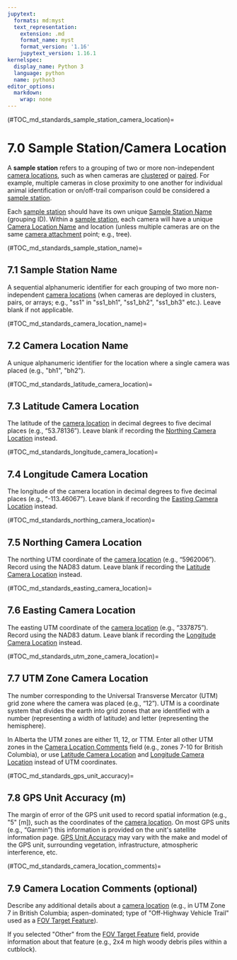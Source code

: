 ```yaml
---
jupytext:
  formats: md:myst
  text_representation:
    extension: .md
    format_name: myst
    format_version: '1.16'
    jupytext_version: 1.16.1
kernelspec:
  display_name: Python 3
  language: python
  name: python3
editor_options: 
  markdown: 
    wrap: none
---
```


(#TOC_md_standards_sample_station_camera_location)=

# 7.0 Sample Station/Camera Location

A **sample station** refers to a grouping of two or more non-independent [camera locations](/3_glossary/3_Glossary.md#camera_location), such as when cameras are [clustered](/3_glossary/3_Glossary.md#sampledesign_clustered) or [paired](/3_glossary/3_Glossary.md#sampledesign_paired). For example, multiple cameras in close proximity to one another for individual animal identification or on/off-trail comparison could be considered a [sample station](/3_glossary/3_Glossary.md#sample_station).

Each [sample station](/3_glossary/3_Glossary.md#sample_station) should have its own unique [Sample Station Name](/3_glossary/3_Glossary.md#sample_station_name) (grouping ID). Within a [sample station](/3_glossary/3_Glossary.md#sample_station), each camera will have a unique [Camera Location Name](/3_glossary/3_Glossary.md#camera_location_name) and location (unless multiple cameras are on the same [camera attachment](/3_glossary/3_Glossary.md#camera_attachment) point; e.g., tree).

(#TOC_md_standards_sample_station_name)=

## 7.1 Sample Station Name

A sequential alphanumeric identifier for each grouping of two more non-independent [camera locations](/3_glossary/3_Glossary.md#camera_location) (when cameras are deployed in clusters, pairs, or arrays; e.g., "ss1" in "ss1_bh1", "ss1_bh2", "ss1_bh3" etc.). Leave blank if not applicable.

(#TOC_md_standards_camera_location_name)=

## 7.2 Camera Location Name

A unique alphanumeric identifier for the location where a single camera was placed (e.g., "bh1", "bh2").

(#TOC_md_standards_latitude_camera_location)=

## 7.3 Latitude Camera Location

The latitude of the [camera location](/3_glossary/3_Glossary.md#camera_location) in decimal degrees to five decimal places (e.g., “53.78136”). Leave blank if recording the [Northing Camera Location](/3_glossary/3_Glossary.md#northing_camera_location) instead.

(#TOC_md_standards_longitude_camera_location)=
## 7.4 Longitude Camera Location

The longitude of the camera location in decimal degrees to five decimal places (e.g., “-113.46067”). Leave blank if recording the [Easting Camera Location](/3_glossary/3_Glossary.md#easting_camera_location) instead.

(#TOC_md_standards_northing_camera_location)=
## 7.5 Northing Camera Location

The northing UTM coordinate of the [camera location](/3_glossary/3_Glossary.md#camera_location) (e.g., “5962006”). Record using the NAD83 datum. Leave blank if recording the [Latitude Camera Location](/3_glossary/3_Glossary.md#latitude_camera_location) instead.

(#TOC_md_standards_easting_camera_location)=

## 7.6 Easting Camera Location

The easting UTM coordinate of the [camera location](/3_glossary/3_Glossary.md#camera_location) (e.g., “337875”). Record using the NAD83 datum. Leave blank if recording the [Longitude Camera Location](/3_glossary/3_Glossary.md#longitude_camera_location) instead.

(#TOC_md_standards_utm_zone_camera_location)=

## 7.7 UTM Zone Camera Location

The number corresponding to the Universal Transverse Mercator (UTM) grid zone where the camera was placed (e.g., “12”). UTM is a coordinate system that divides the earth into grid zones that are identified with a number (representing a width of latitude) and letter (representing the hemisphere).

In Alberta the UTM zones are either 11, 12, or TTM. Enter all other UTM zones in the [Camera Location Comments](/3_glossary/3_Glossary.md#camera_location_comments) field (e.g., zones 7-10 for British Columbia), or use [Latitude Camera Location](/3_glossary/3_Glossary.md#latitude_camera_location) and [Longitude Camera Location](/3_glossary/3_Glossary.md#longitude_camera_location) instead of UTM coordinates.

(#TOC_md_standards_gps_unit_accuracy)=
## 7.8 GPS Unit Accuracy (m)

The margin of error of the GPS unit used to record spatial information (e.g., "5" [m]), such as the coordinates of the [camera location](/3_glossary/3_Glossary.md#camera_location). On most GPS units (e.g., “Garmin”) this information is provided on the unit's satellite information page. [GPS Unit Accuracy](/3_glossary/3_Glossary.md#gps_unit_accuracy) may vary with the make and model of the GPS unit, surrounding vegetation, infrastructure, atmospheric interference, etc.

(#TOC_md_standards_camera_location_comments)=

## 7.9 Camera Location Comments (optional)

Describe any additional details about a [camera location](/3_glossary/3_Glossary.md#camera_location) (e.g., in UTM Zone 7 in British Columbia; aspen-dominated; type of "Off-Highway Vehicle Trail" used as a [FOV Target Feature](/3_glossary/3_Glossary.md#fov_target)).

If you selected "Other" from the [FOV Target Feature](/3_glossary/3_Glossary.md#fov_target) field, provide information about that feature (e.g., 2x4 m high woody debris piles within a cutblock).

